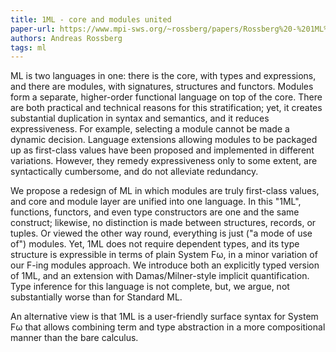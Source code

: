 ```yaml
---
title: 1ML - core and modules united
paper-url: https://www.mpi-sws.org/~rossberg/papers/Rossberg%20-%201ML%20--%20Core%20and%20modules%20united%20%5BDraft%5D.pdf
authors: Andreas Rossberg
tags: ml
---
```


ML is two languages in one: there is the core, with types and expressions, and there are modules, with signatures, structures and functors. Modules form a separate, higher-order functional language on top of the core. There are both practical and technical reasons for this stratification; yet, it creates substantial duplication in syntax and semantics, and it reduces expressiveness. For example, selecting a module cannot be made a dynamic decision. Language extensions allowing modules to be packaged up as first-class values have been proposed and implemented in different variations. However, they remedy expressiveness only to some extent, are syntactically cumbersome, and do not alleviate redundancy.

We propose a redesign of ML in which modules are truly first-class values, and core and module layer are unified into one language. In this "1ML", functions, functors, and even type constructors are one and the same construct; likewise, no distinction is made between structures, records, or tuples. Or viewed the other way round, everything is just ("a mode of use of") modules. Yet, 1ML does not require dependent types, and its type structure is expressible in terms of plain System Fω, in a minor variation of our F-ing modules approach. We introduce both an explicitly typed version of 1ML, and an extension with Damas/Milner-style implicit quantification. Type inference for this language is not complete, but, we argue, not substantially worse than for Standard ML.

An alternative view is that 1ML is a user-friendly surface syntax for System Fω that allows combining term and type abstraction in a more compositional manner than the bare calculus.
